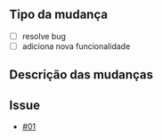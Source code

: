 ## Tipo da mudança 
- [ ] resolve bug 
- [ ] adiciona nova funcionalidade 

## Descrição das mudanças 


## Issue  
- [#01]()
